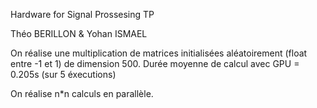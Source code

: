 Hardware for Signal Prossesing TP

Théo BERILLON & Yohan ISMAEL

On réalise une multiplication de matrices initialisées aléatoirement (float entre -1 et 1) de dimension 500.
Durée moyenne de calcul avec GPU = 0.205s (sur 5 éxecutions)

On réalise n*n calculs en parallèle.
